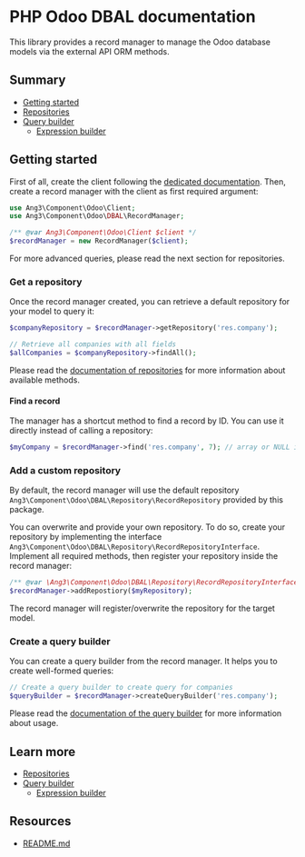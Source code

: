 PHP Odoo DBAL documentation
===========================

This library provides a record manager to manage the Odoo database models via the external API ORM methods.

Summary
-------

- [Getting started](#getting-started)
- [Repositories](./repositories.md)
- [Query builder](./query_builder.md)
  - [Expression builder](./expression_builder.md)

Getting started
---------------

First of all, create the client following the 
[dedicated documentation](https://github.com/Ang3/php-odoo-api-client#create-a-client).
Then, create a record manager with the client as first required argument:

```php
use Ang3\Component\Odoo\Client;
use Ang3\Component\Odoo\DBAL\RecordManager;

/** @var Ang3\Component\Odoo\Client $client */
$recordManager = new RecordManager($client);
```

For more advanced queries, please read the next section for repositories.

### Get a repository

Once the record manager created, you can retrieve a default repository for your model to query it:

```php
$companyRepository = $recordManager->getRepository('res.company');

// Retrieve all companies with all fields
$allCompanies = $companyRepository->findAll();
```

Please read the [documentation of repositories](./repositories.md) for more information about available methods.

#### Find a record

The manager has a shortcut method to find a record by ID. You can use it directly instead of calling a repository:

```php
$myCompany = $recordManager->find('res.company', 7); // array or NULL if company was not found.
```

### Add a custom repository

By default, the record manager will use the default repository 
`Ang3\Component\Odoo\DBAL\Repository\RecordRepository` provided by this package.

You can overwrite and provide your own repository. To do so, create your repository by implementing the interface 
`Ang3\Component\Odoo\DBAL\Repository\RecordRepositoryInterface`. Implement all required methods, then register 
your repository inside the record manager:

```php
/** @var \Ang3\Component\Odoo\DBAL\Repository\RecordRepositoryInterface $myRepository */
$recordManager->addRepostiory($myRepository);
```

The record manager will register/overwrite the repository for the target model.

### Create a query builder

You can create a query builder from the record manager. It helps you to create well-formed queries:

```php
// Create a query builder to create query for companies
$queryBuilder = $recordManager->createQueryBuilder('res.company');
```

Please read the [documentation of the query builder](./query_builder.md) for more information about usage.

Learn more
----------

- [Repositories](./repositories.md)
- [Query builder](./query_builder.md)
  - [Expression builder](./expression_builder.md)

Resources
---------

- [README.md](../README.md)